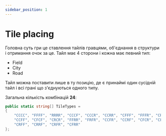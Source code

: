 ```yaml
---
sidebar_position: 1
---
```


# Tile placing

Головна суть гри це ставлення тайлів гравцями, об'єднання в структури і отримання очок за це. 
Тайл має 4 сторони і кожна має певний тип:

- Field
- City
- Road

Тайл можна поставити лише в ту позицію, де є принаймі один сусідній тайл і всі грані що з'єднуються одного типу.

Загальна кількість комбінацій **24**:

```csharp title="Assets/TerritoryWars/DataModels/GameConfiguration.cs"
public static string[] TileTypes =
{
    "CCCC", "FFFF", "RRRR", "CCCF", "CCCR", "CCRR", "CFFF", "FFFR", "CRRR", "FRRR",
    "CCFF", "CFCF", "CRCR", "FFRR", "FRFR", "CCFR", "CCRF", "CFCR", "CFFR", "CFRF",
    "CRFF", "CRRF", "CRFR", "CFRR"
};
```